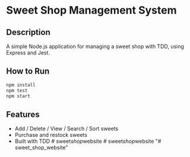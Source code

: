 # Sweet Shop Management System

## Description
A simple Node.js application for managing a sweet shop with TDD, using Express and Jest.

## How to Run

```bash
npm install
npm test
npm start
```

## Features
- Add / Delete / View / Search / Sort sweets
- Purchase and restock sweets
- Built with TDD
#   s w e e t _ s h o p _ w e b s i t e  
 #   s w e e t _ s h o p _ w e b s i t e  
 "# sweet_shop_website" 
